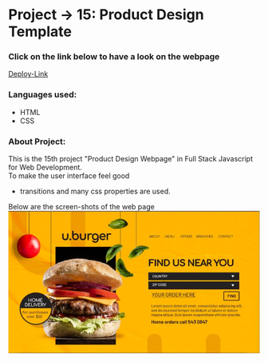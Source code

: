 # Project -> 15: Product Design Template

### Click on the link below to have a look on the webpage
[Deploy-Link](https://product-design-landing-webpage-15.netlify.app)

### Languages used: 
  * HTML
  * CSS

### About Project: 
This is the 15th project "Product Design Webpage" in Full Stack Javascript for Web Development.  
To make the user interface feel good 
 * transitions and many css properties are used.

Below are the screen-shots of the web page 
![Image-1](https://github.com/AkshayYadav004/project-15-Product-Design-page/blob/master/images/Burger.jpg)
